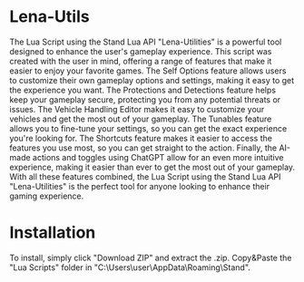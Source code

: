 # Lena-Utils
The Lua Script using the Stand Lua API "Lena-Utilities" is a powerful tool designed to enhance the user's gameplay experience. This script was created with the user in mind, offering a range of features that make it easier to enjoy your favorite games. The Self Options feature allows users to customize their own gameplay options and settings, making it easy to get the experience you want. The Protections and Detections feature helps keep your gameplay secure, protecting you from any potential threats or issues. The Vehicle Handling Editor makes it easy to customize your vehicles and get the most out of your gameplay. The Tunables feature allows you to fine-tune your settings, so you can get the exact experience you're looking for. The Shortcuts feature makes it easier to access the features you use most, so you can get straight to the action. Finally, the AI-made actions and toggles using ChatGPT allow for an even more intuitive experience, making it easier than ever to get the most out of your gameplay. With all these features combined, the Lua Script using the Stand Lua API "Lena-Utilities" is the perfect tool for anyone looking to enhance their gaming experience.

# Installation
To install, simply click "Download ZIP" and extract the .zip. Copy&Paste the "Lua Scripts" folder in "C:\Users\user\AppData\Roaming\Stand".
